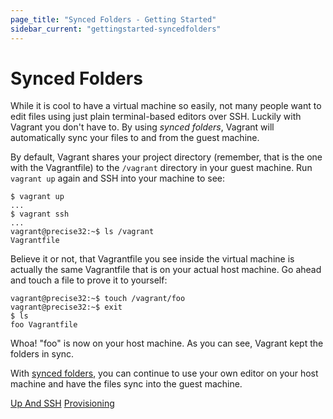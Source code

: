 ```yaml
---
page_title: "Synced Folders - Getting Started"
sidebar_current: "gettingstarted-syncedfolders"
---
```


# Synced Folders

While it is cool to have a virtual machine so easily, not many people
want to edit files using just plain terminal-based editors over SSH.
Luckily with Vagrant you don't have to. By using _synced folders_, Vagrant
will automatically sync your files to and from the guest machine.

By default, Vagrant shares your project directory (remember, that is the
one with the Vagrantfile) to the `/vagrant` directory in your guest machine.
Run `vagrant up` again and SSH into your machine to see:

```
$ vagrant up
...
$ vagrant ssh
...
vagrant@precise32:~$ ls /vagrant
Vagrantfile
```

Believe it or not, that Vagrantfile you see inside the virtual machine
is actually the same Vagrantfile that is on your actual host machine.
Go ahead and touch a file to prove it to yourself:

```
vagrant@precise32:~$ touch /vagrant/foo
vagrant@precise32:~$ exit
$ ls
foo Vagrantfile
```

Whoa! "foo" is now on your host machine. As you can see, Vagrant kept
the folders in sync.

With [synced folders](/v2/synced-folders/index.html), you can continue
to use your own editor on your host machine and have the files sync
into the guest machine.

<a href="/v2/getting-started/up.html" class="button inline-button prev-button">Up And SSH</a>
<a href="/v2/getting-started/provisioning.html" class="button inline-button next-button">Provisioning</a>
